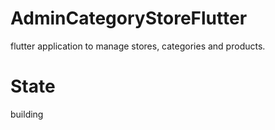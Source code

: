 # AdminCategoryStoreFlutter
flutter application to manage stores, categories and products.

# State
building